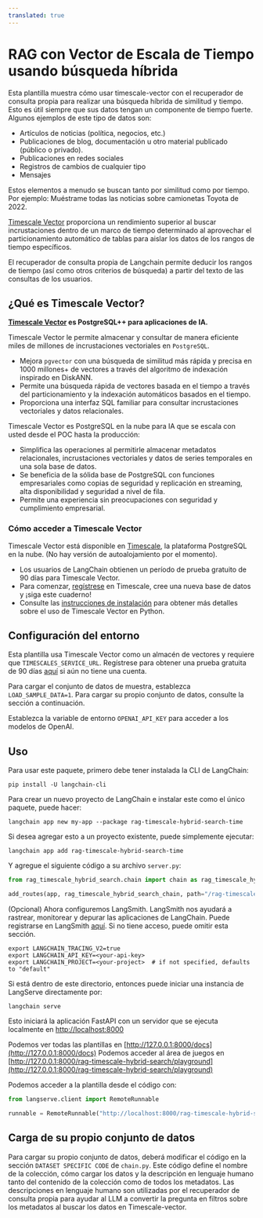 ```yaml
---
translated: true
---
```


# RAG con Vector de Escala de Tiempo usando búsqueda híbrida

Esta plantilla muestra cómo usar timescale-vector con el recuperador de consulta propia para realizar una búsqueda híbrida de similitud y tiempo.
Esto es útil siempre que sus datos tengan un componente de tiempo fuerte. Algunos ejemplos de este tipo de datos son:
- Artículos de noticias (política, negocios, etc.)
- Publicaciones de blog, documentación u otro material publicado (público o privado).
- Publicaciones en redes sociales
- Registros de cambios de cualquier tipo
- Mensajes

Estos elementos a menudo se buscan tanto por similitud como por tiempo. Por ejemplo: Muéstrame todas las noticias sobre camionetas Toyota de 2022.

[Timescale Vector](https://www.timescale.com/ai?utm_campaign=vectorlaunch&utm_source=langchain&utm_medium=referral) proporciona un rendimiento superior al buscar incrustaciones dentro de un marco de tiempo determinado al aprovechar el particionamiento automático de tablas para aislar los datos de los rangos de tiempo específicos.

El recuperador de consulta propia de Langchain permite deducir los rangos de tiempo (así como otros criterios de búsqueda) a partir del texto de las consultas de los usuarios.

## ¿Qué es Timescale Vector?

**[Timescale Vector](https://www.timescale.com/ai?utm_campaign=vectorlaunch&utm_source=langchain&utm_medium=referral) es PostgreSQL++ para aplicaciones de IA.**

Timescale Vector le permite almacenar y consultar de manera eficiente miles de millones de incrustaciones vectoriales en `PostgreSQL`.
- Mejora `pgvector` con una búsqueda de similitud más rápida y precisa en 1000 millones+ de vectores a través del algoritmo de indexación inspirado en DiskANN.
- Permite una búsqueda rápida de vectores basada en el tiempo a través del particionamiento y la indexación automáticos basados en el tiempo.
- Proporciona una interfaz SQL familiar para consultar incrustaciones vectoriales y datos relacionales.

Timescale Vector es PostgreSQL en la nube para IA que se escala con usted desde el POC hasta la producción:
- Simplifica las operaciones al permitirle almacenar metadatos relacionales, incrustaciones vectoriales y datos de series temporales en una sola base de datos.
- Se beneficia de la sólida base de PostgreSQL con funciones empresariales como copias de seguridad y replicación en streaming, alta disponibilidad y seguridad a nivel de fila.
- Permite una experiencia sin preocupaciones con seguridad y cumplimiento empresarial.

### Cómo acceder a Timescale Vector

Timescale Vector está disponible en [Timescale](https://www.timescale.com/products?utm_campaign=vectorlaunch&utm_source=langchain&utm_medium=referral), la plataforma PostgreSQL en la nube. (No hay versión de autoalojamiento por el momento).

- Los usuarios de LangChain obtienen un período de prueba gratuito de 90 días para Timescale Vector.
- Para comenzar, [regístrese](https://console.cloud.timescale.com/signup?utm_campaign=vectorlaunch&utm_source=langchain&utm_medium=referral) en Timescale, cree una nueva base de datos y ¡siga este cuaderno!
- Consulte las [instrucciones de instalación](https://github.com/timescale/python-vector) para obtener más detalles sobre el uso de Timescale Vector en Python.

## Configuración del entorno

Esta plantilla usa Timescale Vector como un almacén de vectores y requiere que `TIMESCALES_SERVICE_URL`. Regístrese para obtener una prueba gratuita de 90 días [aquí](https://console.cloud.timescale.com/signup?utm_campaign=vectorlaunch&utm_source=langchain&utm_medium=referral) si aún no tiene una cuenta.

Para cargar el conjunto de datos de muestra, establezca `LOAD_SAMPLE_DATA=1`. Para cargar su propio conjunto de datos, consulte la sección a continuación.

Establezca la variable de entorno `OPENAI_API_KEY` para acceder a los modelos de OpenAI.

## Uso

Para usar este paquete, primero debe tener instalada la CLI de LangChain:

```shell
pip install -U langchain-cli
```

Para crear un nuevo proyecto de LangChain e instalar este como el único paquete, puede hacer:

```shell
langchain app new my-app --package rag-timescale-hybrid-search-time
```

Si desea agregar esto a un proyecto existente, puede simplemente ejecutar:

```shell
langchain app add rag-timescale-hybrid-search-time
```

Y agregue el siguiente código a su archivo `server.py`:

```python
from rag_timescale_hybrid_search.chain import chain as rag_timescale_hybrid_search_chain

add_routes(app, rag_timescale_hybrid_search_chain, path="/rag-timescale-hybrid-search")
```

(Opcional) Ahora configuremos LangSmith.
LangSmith nos ayudará a rastrear, monitorear y depurar las aplicaciones de LangChain.
Puede registrarse en LangSmith [aquí](https://smith.langchain.com/).
Si no tiene acceso, puede omitir esta sección.

```shell
export LANGCHAIN_TRACING_V2=true
export LANGCHAIN_API_KEY=<your-api-key>
export LANGCHAIN_PROJECT=<your-project>  # if not specified, defaults to "default"
```

Si está dentro de este directorio, entonces puede iniciar una instancia de LangServe directamente por:

```shell
langchain serve
```

Esto iniciará la aplicación FastAPI con un servidor que se ejecuta localmente en
[http://localhost:8000](http://localhost:8000)

Podemos ver todas las plantillas en [http://127.0.0.1:8000/docs](http://127.0.0.1:8000/docs)
Podemos acceder al área de juegos en [http://127.0.0.1:8000/rag-timescale-hybrid-search/playground](http://127.0.0.1:8000/rag-timescale-hybrid-search/playground)

Podemos acceder a la plantilla desde el código con:

```python
from langserve.client import RemoteRunnable

runnable = RemoteRunnable("http://localhost:8000/rag-timescale-hybrid-search")
```

## Carga de su propio conjunto de datos

Para cargar su propio conjunto de datos, deberá modificar el código en la sección `DATASET SPECIFIC CODE` de `chain.py`.
Este código define el nombre de la colección, cómo cargar los datos y la descripción en lenguaje humano tanto del
contenido de la colección como de todos los metadatos. Las descripciones en lenguaje humano son utilizadas por el recuperador de consulta propia
para ayudar al LLM a convertir la pregunta en filtros sobre los metadatos al buscar los datos en Timescale-vector.

